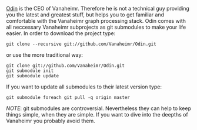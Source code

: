 [Odin](http://github.com/Vanaheimr/Odin) is the CEO of Vanaheimr. Therefore he is not a technical guy
providing you the latest and greatest stuff, but helps you to get familiar and comfortable with the
Vanaheimr graph processing stack. Odin comes with all neccessary Vanaheimr subprojects as
git submodules to make your life easier. In order to download the project type:

    git clone --recursive git://github.com/Vanaheimr/Odin.git
    
or use the more traditional way:

    git clone git://github.com/Vanaheimr/Odin.git
    git submodule init
    git submodule update
	
If you want to update all submodules to their latest version type:	
	
    git submodule foreach git pull -q origin master

*NOTE*: git submodules are controversial. Nevertheless they can help to keep things simple, when they are simple.
If you want to dive into the deepths of Vanaheimr you probably avoid them.

